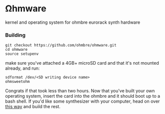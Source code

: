 # Ωhmware
kernel and operating system for ohmbre eurorack synth hardware

### Building

```
git checkout https://github.com/ohmbre/ohmware.git
cd ohmware
source setupenv
```
make sure you've attached a 4GB+ microSD card and that it's not mounted already, and run:
```
sdformat /dev/<SD writing device name>
ohmsweetohm
```

Congrats if that took less than two hours.  Now that you've built your own operating system, insert the card 
into the ohmbre and it should boot up to a bash shell. If you'd like some synthesizer with your computer, 
head on over [this way](https://github.com/ohmbre/ohmstudio) and build the rest.
